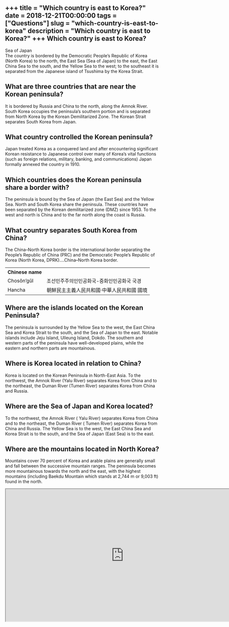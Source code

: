 +++
title = "Which country is east to Korea?"
date = 2018-12-21T00:00:00
tags = ["Questions"]
slug = "which-country-is-east-to-korea"
description = "Which country is east to Korea?"
+++
Which country is east to Korea?
-------------------------------

Sea of Japan  
The country is bordered by the Democratic People’s Republic of Korea (North Korea) to the north, the East Sea (Sea of Japan) to the east, the East China Sea to the south, and the Yellow Sea to the west; to the southeast it is separated from the Japanese island of Tsushima by the Korea Strait.

What are three countries that are near the Korean peninsula?
------------------------------------------------------------

It is bordered by Russia and China to the north, along the Amnok River. South Korea occupies the peninsula’s southern portion and is separated from North Korea by the Korean Demilitarized Zone. The Korean Strait separates South Korea from Japan.

What country controlled the Korean peninsula?
---------------------------------------------

Japan treated Korea as a conquered land and after encountering significant Korean resistance to Japanese control over many of Korea’s vital functions (such as foreign relations, military, banking, and communications) Japan formally annexed the country in 1910.

Which countries does the Korean peninsula share a border with?
--------------------------------------------------------------

The peninsula is bound by the Sea of Japan (the East Sea) and the Yellow Sea. North and South Korea share the peninsula. These countries have been separated by the Korean demilitarized zone (DMZ) since 1953. To the west and north is China and to the far north along the coast is Russia.

What country separates South Korea from China?
----------------------------------------------

The China–North Korea border is the international border separating the People’s Republic of China (PRC) and the Democratic People’s Republic of Korea (North Korea, DPRK)….China–North Korea border.

<table><tr><th>Chinese name</th></tr><tr><td>Chosŏn’gŭl</td><td>조선민주주의인민공화국-중화인민공화국 국경</td></tr><tr><td>Hancha</td><td>朝鮮民主主義人民共和國·中華人民共和國 國境</td></tr></table>

Where are the islands located on the Korean Peninsula?
------------------------------------------------------

The peninsula is surrounded by the Yellow Sea to the west, the East China Sea and Korea Strait to the south, and the Sea of Japan to the east. Notable islands include Jeju Island, Ulleung Island, Dokdo. The southern and western parts of the peninsula have well-developed plains, while the eastern and northern parts are mountainous.

Where is Korea located in relation to China?
--------------------------------------------

Korea is located on the Korean Peninsula in North-East Asia. To the northwest, the Amnok River (Yalu River) separates Korea from China and to the northeast, the Duman River (Tumen River) separates Korea from China and Russia.

Where are the Sea of Japan and Korea located?
---------------------------------------------

To the northwest, the Amnok River ( Yalu River) separates Korea from China and to the northeast, the Duman River ( Tumen River) separates Korea from China and Russia. The Yellow Sea is to the west, the East China Sea and Korea Strait is to the south, and the Sea of Japan (East Sea) is to the east.

Where are the mountains located in North Korea?
-----------------------------------------------

Mountains cover 70 percent of Korea and arable plains are generally small and fall between the successive mountain ranges. The peninsula becomes more mountainous towards the north and the east, with the highest mountains (including Baekdu Mountain which stands at 2,744 m or 9,003 ft) found in the north.

<iframe allow="accelerometer; autoplay; clipboard-write; encrypted-media; gyroscope; picture-in-picture" allowfullscreen="" class="__youtube_prefs__  epyt-is-override  no-lazyload" data-no-lazy="1" data-origheight="433" data-origwidth="770" data-skipgform_ajax_framebjll="" height="433" id="_ytid_67786" loading="lazy" src="https://www.youtube.com/embed/DrwYtGf40hA?enablejsapi=1&autoplay=0&cc_load_policy=0&cc_lang_pref=&iv_load_policy=1&loop=0&modestbranding=0&rel=1&fs=1&playsinline=0&autohide=2&theme=dark&color=red&controls=1&" title="YouTube player" width="770"></iframe>